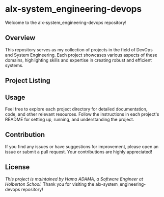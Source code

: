 # alx-system_engineering-devops

Welcome to the alx-system_engineering-devops repository!

## Overview

This repository serves as my collection of projects in the field of DevOps and System Engineering. Each project showcases various aspects of these domains, highlighting skills and expertise in creating robust and efficient systems.

## Project Listing
## Usage

Feel free to explore each project directory for detailed documentation, code, and other relevant resources. Follow the instructions in each project's README for setting up, running, and understanding the project.

## Contribution

If you find any issues or have suggestions for improvement, please open an issue or submit a pull request. Your contributions are highly appreciated!

## License

*This project is maintained by Hama ADAMA, a Software Engineer at Holberton School.*
Thank you for visiting the alx-system_engineering-devops repository!
